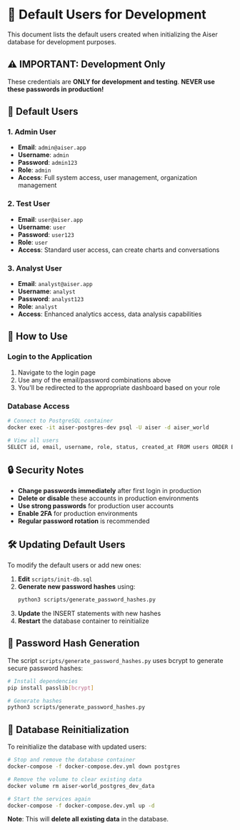 # 🔐 Default Users for Development

This document lists the default users created when initializing the Aiser database for development purposes.

## ⚠️ **IMPORTANT: Development Only**

These credentials are **ONLY for development and testing**. **NEVER use these passwords in production!**

## 👥 Default Users

### 1. **Admin User**
- **Email**: `admin@aiser.app`
- **Username**: `admin`
- **Password**: `admin123`
- **Role**: `admin`
- **Access**: Full system access, user management, organization management

### 2. **Test User**
- **Email**: `user@aiser.app`
- **Username**: `user`
- **Password**: `user123`
- **Role**: `user`
- **Access**: Standard user access, can create charts and conversations

### 3. **Analyst User**
- **Email**: `analyst@aiser.app`
- **Username**: `analyst`
- **Password**: `analyst123`
- **Role**: `analyst`
- **Access**: Enhanced analytics access, data analysis capabilities

## 🚀 How to Use

### **Login to the Application**
1. Navigate to the login page
2. Use any of the email/password combinations above
3. You'll be redirected to the appropriate dashboard based on your role

### **Database Access**
```bash
# Connect to PostgreSQL container
docker exec -it aiser-postgres-dev psql -U aiser -d aiser_world

# View all users
SELECT id, email, username, role, status, created_at FROM users ORDER BY created_at;
```

## 🔒 Security Notes

- **Change passwords immediately** after first login in production
- **Delete or disable** these accounts in production environments
- **Use strong passwords** for production user accounts
- **Enable 2FA** for production environments
- **Regular password rotation** is recommended

## 🛠️ Updating Default Users

To modify the default users or add new ones:

1. **Edit** `scripts/init-db.sql`
2. **Generate new password hashes** using:
   ```bash
   python3 scripts/generate_password_hashes.py
   ```
3. **Update** the INSERT statements with new hashes
4. **Restart** the database container to reinitialize

## 📝 Password Hash Generation

The script `scripts/generate_password_hashes.py` uses bcrypt to generate secure password hashes:

```bash
# Install dependencies
pip install passlib[bcrypt]

# Generate hashes
python3 scripts/generate_password_hashes.py
```

## 🔄 Database Reinitialization

To reinitialize the database with updated users:

```bash
# Stop and remove the database container
docker-compose -f docker-compose.dev.yml down postgres

# Remove the volume to clear existing data
docker volume rm aiser-world_postgres_dev_data

# Start the services again
docker-compose -f docker-compose.dev.yml up -d
```

**Note**: This will **delete all existing data** in the database.
